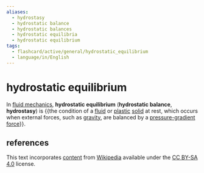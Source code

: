 ```yaml
---
aliases:
  - hydrostasy
  - hydrostatic balance
  - hydrostatic balances
  - hydrostatic equilibria
  - hydrostatic equilibrium
tags:
  - flashcard/active/general/hydrostatic_equilibrium
  - language/in/English
---
```


# hydrostatic equilibrium

In [fluid mechanics](fluid%20mechanics.md), __hydrostatic equilibrium__ (__hydrostatic balance__, __hydrostasy__) is {{the condition of a [fluid](fluid.md) or [plastic](plasticity%20(physics).md) [solid](solid.md) at rest, which occurs when external forces, such as [gravity](gravity.md), are balanced by a [pressure-gradient force](pressure-gradient%20force.md)}}. <!--SR:!2024-09-27,46,290-->

## references

This text incorporates [content](https://en.wikipedia.org/wiki/hydrostatic_equilibrium) from [Wikipedia](Wikipedia.md) available under the [CC BY-SA 4.0](https://creativecommons.org/licenses/by-sa/4.0/) license.
